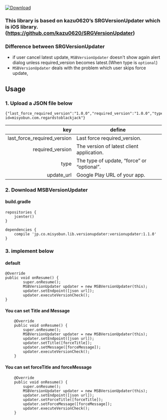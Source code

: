 [ ![Download](https://api.bintray.com/packages/misyobun/maven/MSBVersionUpdater/images/download.svg) ](https://bintray.com/misyobun/maven/MSBVersionUpdater/_latestVersion)

### This library is based on kazu0620’s SRGVersionUpdater which is iOS library. (https://github.com/kazu0620/SRGVersionUpdater)

### Difference between SRGVersionUpdater
* if user cancel latest update, `MSBVersionUpdater` doesn't show again alert dialog unless required_version becomes latest.(When type is `optional`)
* `MSBVersionUpdater` deals with the problem which user skips force update,

## Usage

### 1. Upload a JSON file below
```
{"last_force_required_version":"1.0.0","required_version":"1.0.0","type":"optional","update_url":"https://play.google.com/store/apps/details?id=misyobun.com.regardstoblackjack"}
```

| key | define |
| --: | --- | 
| last_force_required_version | Last force required_version. |
| required_version | The version of latest client application. | 
| type | The type of update, “force” or “optional”. |
| update_url | Google Play  URL of your app. |

### 2. Download MSBVersionUpdater

#### build.gradle

```
repositories {
    jcenter()
}
```

```
dependencies {
    compile 'jp.co.misyobun.lib.versionupdater:versionupdater:1.1.0'
}
```

### 3. implement below

#### default
```
@Override
public void onResume() {
        super.onResume();
        MSBVersionUpdater updater = new MSBVersionUpdater(this);
        updater.setEndpoint([json url]);
        updater.executeVersionCheck();
}
```

#### You can set Title and Message
```
    @Override
    public void onResume() {
        super.onResume();
        MSBVersionUpdater updater = new MSBVersionUpdater(this);
        updater.setEndpoint([json url]);
        updater.setTitle([forceTitle]);
        updater.setMessage([forceMessage]);
        updater.executeVersionCheck();
    }

```

#### You can set forceTitle and forceMessage
```
    @Override
    public void onResume() {
        super.onResume();
        MSBVersionUpdater updater = new MSBVersionUpdater(this);
        updater.setEndpoint([json url]);
        updater.setForceTitle([forceTitle]);
        updater.setForceMessage([forceMessage]);
        updater.executeVersionCheck();
    }

```
